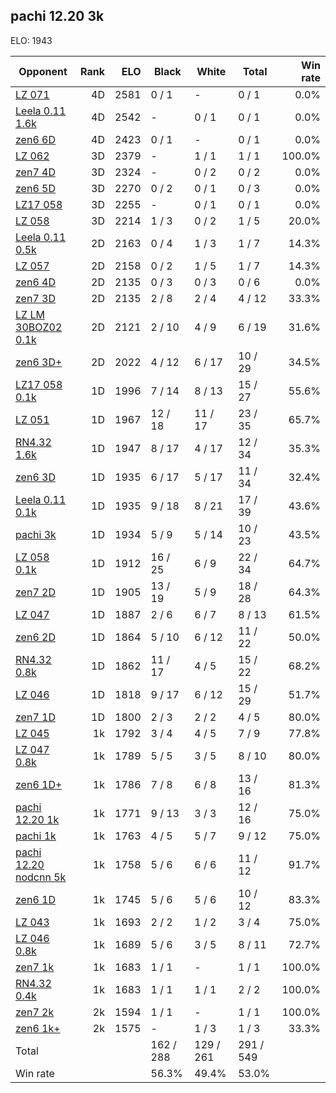 ## pachi 12.20 3k ##

ELO: 1943

Opponent | Rank | ELO | Black | White | Total | Win rate
---------|-----:|----:|-------|-------|-------|-------:
[LZ 071](LZ%20071.md) | 4D | 2581 | 0 / 1 | - | 0 / 1 | 0.0%
[Leela 0.11 1.6k](Leela%200.11%201.6k.md) | 4D | 2542 | - | 0 / 1 | 0 / 1 | 0.0%
[zen6 6D](zen6%206D.md) | 4D | 2423 | 0 / 1 | - | 0 / 1 | 0.0%
[LZ 062](LZ%20062.md) | 3D | 2379 | - | 1 / 1 | 1 / 1 | 100.0%
[zen7 4D](zen7%204D.md) | 3D | 2324 | - | 0 / 2 | 0 / 2 | 0.0%
[zen6 5D](zen6%205D.md) | 3D | 2270 | 0 / 2 | 0 / 1 | 0 / 3 | 0.0%
[LZ17 058](LZ17%20058.md) | 3D | 2255 | - | 0 / 1 | 0 / 1 | 0.0%
[LZ 058](LZ%20058.md) | 3D | 2214 | 1 / 3 | 0 / 2 | 1 / 5 | 20.0%
[Leela 0.11 0.5k](Leela%200.11%200.5k.md) | 2D | 2163 | 0 / 4 | 1 / 3 | 1 / 7 | 14.3%
[LZ 057](LZ%20057.md) | 2D | 2158 | 0 / 2 | 1 / 5 | 1 / 7 | 14.3%
[zen6 4D](zen6%204D.md) | 2D | 2135 | 0 / 3 | 0 / 3 | 0 / 6 | 0.0%
[zen7 3D](zen7%203D.md) | 2D | 2135 | 2 / 8 | 2 / 4 | 4 / 12 | 33.3%
[LZ LM 30BOZ02 0.1k](LZ%20LM%2030BOZ02%200.1k.md) | 2D | 2121 | 2 / 10 | 4 / 9 | 6 / 19 | 31.6%
[zen6 3D+](zen6%203D+.md) | 2D | 2022 | 4 / 12 | 6 / 17 | 10 / 29 | 34.5%
[LZ17 058 0.1k](LZ17%20058%200.1k.md) | 1D | 1996 | 7 / 14 | 8 / 13 | 15 / 27 | 55.6%
[LZ 051](LZ%20051.md) | 1D | 1967 | 12 / 18 | 11 / 17 | 23 / 35 | 65.7%
[RN4.32 1.6k](RN4.32%201.6k.md) | 1D | 1947 | 8 / 17 | 4 / 17 | 12 / 34 | 35.3%
[zen6 3D](zen6%203D.md) | 1D | 1935 | 6 / 17 | 5 / 17 | 11 / 34 | 32.4%
[Leela 0.11 0.1k](Leela%200.11%200.1k.md) | 1D | 1935 | 9 / 18 | 8 / 21 | 17 / 39 | 43.6%
[pachi 3k](pachi%203k.md) | 1D | 1934 | 5 / 9 | 5 / 14 | 10 / 23 | 43.5%
[LZ 058 0.1k](LZ%20058%200.1k.md) | 1D | 1912 | 16 / 25 | 6 / 9 | 22 / 34 | 64.7%
[zen7 2D](zen7%202D.md) | 1D | 1905 | 13 / 19 | 5 / 9 | 18 / 28 | 64.3%
[LZ 047](LZ%20047.md) | 1D | 1887 | 2 / 6 | 6 / 7 | 8 / 13 | 61.5%
[zen6 2D](zen6%202D.md) | 1D | 1864 | 5 / 10 | 6 / 12 | 11 / 22 | 50.0%
[RN4.32 0.8k](RN4.32%200.8k.md) | 1D | 1862 | 11 / 17 | 4 / 5 | 15 / 22 | 68.2%
[LZ 046](LZ%20046.md) | 1D | 1818 | 9 / 17 | 6 / 12 | 15 / 29 | 51.7%
[zen7 1D](zen7%201D.md) | 1D | 1800 | 2 / 3 | 2 / 2 | 4 / 5 | 80.0%
[LZ 045](LZ%20045.md) | 1k | 1792 | 3 / 4 | 4 / 5 | 7 / 9 | 77.8%
[LZ 047 0.8k](LZ%20047%200.8k.md) | 1k | 1789 | 5 / 5 | 3 / 5 | 8 / 10 | 80.0%
[zen6 1D+](zen6%201D+.md) | 1k | 1786 | 7 / 8 | 6 / 8 | 13 / 16 | 81.3%
[pachi 12.20 1k](pachi%2012.20%201k.md) | 1k | 1771 | 9 / 13 | 3 / 3 | 12 / 16 | 75.0%
[pachi 1k](pachi%201k.md) | 1k | 1763 | 4 / 5 | 5 / 7 | 9 / 12 | 75.0%
[pachi 12.20 nodcnn 5k](pachi%2012.20%20nodcnn%205k.md) | 1k | 1758 | 5 / 6 | 6 / 6 | 11 / 12 | 91.7%
[zen6 1D](zen6%201D.md) | 1k | 1745 | 5 / 6 | 5 / 6 | 10 / 12 | 83.3%
[LZ 043](LZ%20043.md) | 1k | 1693 | 2 / 2 | 1 / 2 | 3 / 4 | 75.0%
[LZ 046 0.8k](LZ%20046%200.8k.md) | 1k | 1689 | 5 / 6 | 3 / 5 | 8 / 11 | 72.7%
[zen7 1k](zen7%201k.md) | 1k | 1683 | 1 / 1 | - | 1 / 1 | 100.0%
[RN4.32 0.4k](RN4.32%200.4k.md) | 1k | 1683 | 1 / 1 | 1 / 1 | 2 / 2 | 100.0%
[zen7 2k](zen7%202k.md) | 2k | 1594 | 1 / 1 | - | 1 / 1 | 100.0%
[zen6 1k+](zen6%201k+.md) | 2k | 1575 | - | 1 / 3 | 1 / 3 | 33.3%
Total | | | 162 / 288 | 129 / 261 | 291 / 549 | 
Win rate| | | 56.3% | 49.4% | 53.0% | 
